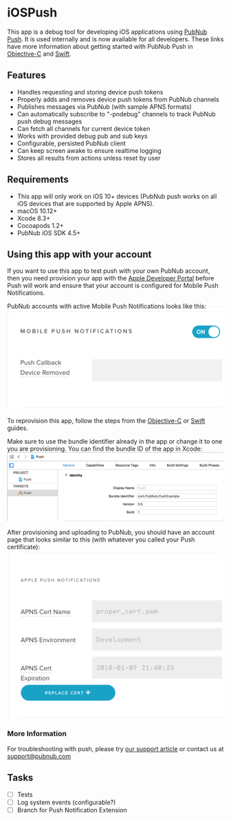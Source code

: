 # iOSPush

This app is a debug tool for developing iOS applications using [PubNub Push](https://www.pubnub.com/solutions/push-notifications/). It is used internally and is now available for all developers. These links have more information about getting started with PubNub Push in [Objective-C](https://www.pubnub.com/docs/ios-objective-c/mobile-gateway-sdk-v4) and [Swift](https://www.pubnub.com/docs/swift/mobile-gateway).

## Features
* Handles requesting and storing device push tokens
* Properly adds and removes device push tokens from PubNub channels
* Publishes messages via PubNub (with sample APNS formats)
* Can automatically subscribe to "-pndebug" channels to track PubNub push debug messages
* Can fetch all channels for current device token
* Works with provided debug pub and sub keys
* Configurable, persisted PubNub client
* Can keep screen awake to ensure realtime logging
* Stores all results from actions unless reset by user

## Requirements

* This app will only work on iOS 10+ devices (PubNub push works on all iOS devices that are supported by Apple APNS).
* macOS 10.12+
* Xcode 8.3+
* Cocoapods 1.2+
* PubNub iOS SDK 4.5+

## Using this app with your account
If you want to use this app to test push with your own PubNub account, then you need provision your app with the [Apple Developer Portal](https://developer.apple.com/) before Push will work and ensure that your account is configured for Mobile Push Notifications.

PubNub accounts with active Mobile Push Notifications looks like this:
![Image of active Mobile Push Notifications](https://raw.githubusercontent.com/pubnub/iOSPush/assets/activated-pubnub-push.png)

To reprovision this app, follow the steps from the [Objective-C](https://www.pubnub.com/docs/ios-objective-c/mobile-gateway-sdk-v4#APNS_Prerequisites) or [Swift](https://www.pubnub.com/docs/swift/mobile-gateway#APNS_Prerequisites) guides.

Make sure to use the bundle identifier already in the app or change it to one you are provisioning. You can find the bundle ID of the app in Xcode:
![Image of app bundle ID](https://raw.githubusercontent.com/pubnub/iOSPush/assets/update-bundle-id.png)

After provisioning and uploading to PubNub, you should have an account page that looks similar to this (with whatever you called your Push certificate):
![Image of properly certified account](https://raw.githubusercontent.com/pubnub/iOSPush/assets/uploaded-certs-to-pubnub.png)


### More Information

For troubleshooting with push, please try [our support article](https://support.pubnub.com/support/discussions/topics/14000006344) or contact us at support@pubnub.com

## Tasks

- [ ] Tests
- [ ] Log system events (configurable?)
- [ ] Branch for Push Notification Extension